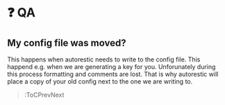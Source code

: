 # ❓ QA

## My config file was moved?

This happens when autorestic needs to write to the config file. This happend e.g. when we are generating a key for you.
Unforunately during this process formatting and comments are lost. That is why autorestic will place a copy of your old config next to the one we are writing to.

> :ToCPrevNext
